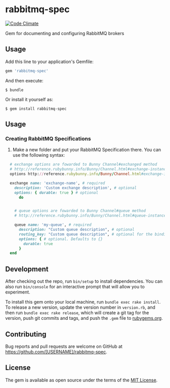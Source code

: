 rabbitmq-spec
==========
[![Code Climate](https://codeclimate.com/github/viniciusoyama/rabbitmq-spec/badges/gpa.svg)](https://codeclimate.com/github/codeclimate/codeclimate)

Gem for documenting and configuring RabbitMQ brokers

## Usage

Add this line to your application's Gemfile:

```ruby
gem 'rabbitmq-spec'
```

And then execute:

    $ bundle

Or install it yourself as:

    $ gem install rabbitmq-spec

## Usage

### Creating RabbitMQ Specifications

1) Make a new folder and put your RabbitMQ Specification there. You can use the following syntax:

`````ruby
  # exchange options are fowarded to Bunny Channel#exchanged method
  # http://reference.rubybunny.info/Bunny/Channel.html#exchange-instance_method
  options http://reference.rubybunny.info/Bunny/Channel.html#exchange-instance_method

  exchange name: 'exchange-name', # required
    description: 'Custom exchange description', # optional
    options: { durable: true } # optional
      do


    # queue options are fowarded to Bunny Channel#queue method
    # http://reference.rubybunny.info/Bunny/Channel.html#queue-instance_methodChannel.html#exchange-instance_method

    queue name: 'my-queue', # required
      description: "Custom queue description", # optional
      routing_key: "Custom queue description", # optional for the binding configuration
      options: { # optional. Defaults to {}
        durable: true
      }
  end
`````

## Development

After checking out the repo, run `bin/setup` to install dependencies. You can also run `bin/console` for an interactive prompt that will allow you to experiment.

To install this gem onto your local machine, run `bundle exec rake install`. To release a new version, update the version number in `version.rb`, and then run `bundle exec rake release`, which will create a git tag for the version, push git commits and tags, and push the `.gem` file to [rubygems.org](https://rubygems.org).

## Contributing

Bug reports and pull requests are welcome on GitHub at https://github.com/[USERNAME]/rabbitmq-spec.


## License

The gem is available as open source under the terms of the [MIT License](http://opensource.org/licenses/MIT).

